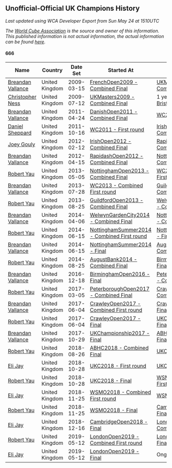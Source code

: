 ## Unofficial-Official UK Champions History

*Last updated using WCA Developer Export from Sun May 24 at 1510UTC*

*The [World Cube Association](https://www.worldcubeassociation.org) is the source and owner of this information. This published information is not actual information, the actual information can be found [here](https://www.worldcubeassociation.org/results).*

#### 666

|Name|Country|Date Set|Started At|Ended At|Days Held|  
|--|--|--|--|--|--|  
|[Breandan Vallance](https://www.worldcubeassociation.org/persons/2007VALL01)|United Kingdom|2009-03-15|[FrenchOpen2009 - Combined Final](https://www.worldcubeassociation.org/competitions/FrenchOpen2009/results/all#e666_c)|[UKMasters2009 - Combined Final](https://www.worldcubeassociation.org/competitions/UKMasters2009/results/all#e666_c)|119|  
|[Christopher Ness](https://www.worldcubeassociation.org/persons/2007NESS01)|United Kingdom|2009-07-12|[UKMasters2009 - Combined Final](https://www.worldcubeassociation.org/competitions/UKMasters2009/results/all#e666_c)|1 year after [BristolSpring2010](https://www.worldcubeassociation.org/competitions/BristolSpring2010/results/all#e666_c)|624|  
|[Breandan Vallance](https://www.worldcubeassociation.org/persons/2007VALL01)|United Kingdom|2011-04-24|[DanishOpen2011 - Combined Final](https://www.worldcubeassociation.org/competitions/DanishOpen2011/results/all#e666_c)|[WC2011 - First round](https://www.worldcubeassociation.org/competitions/WC2011/results/all#e666_1)|175|  
|[Daniel Sheppard](https://www.worldcubeassociation.org/persons/2009SHEP01)|United Kingdom|2011-10-16|[WC2011 - First round](https://www.worldcubeassociation.org/competitions/WC2011/results/all#e666_1)|[IrishOpen2012 - Combined Final](https://www.worldcubeassociation.org/competitions/IrishOpen2012/results/all#e666_c)|119|  
|[Joey Gouly](https://www.worldcubeassociation.org/persons/2007GOUL01)|United Kingdom|2012-02-12|[IrishOpen2012 - Combined Final](https://www.worldcubeassociation.org/competitions/IrishOpen2012/results/all#e666_c)|[RapidashOpen2012 - Combined Final](https://www.worldcubeassociation.org/competitions/RapidashOpen2012/results/all#e666_c)|63|  
|[Breandan Vallance](https://www.worldcubeassociation.org/persons/2007VALL01)|United Kingdom|2012-04-15|[RapidashOpen2012 - Combined Final](https://www.worldcubeassociation.org/competitions/RapidashOpen2012/results/all#e666_c)|[NottinghamOpen2013 - Combined Final](https://www.worldcubeassociation.org/competitions/NottinghamOpen2013/results/all#e666_c)|385|  
|[Robert Yau](https://www.worldcubeassociation.org/persons/2009YAUR01)|United Kingdom|2013-05-05|[NottinghamOpen2013 - Combined Final](https://www.worldcubeassociation.org/competitions/NottinghamOpen2013/results/all#e666_c)|[WC2013 - Combined First round](https://www.worldcubeassociation.org/competitions/WC2013/results/all#e666_d)|84|  
|[Breandan Vallance](https://www.worldcubeassociation.org/persons/2007VALL01)|United Kingdom|2013-07-28|[WC2013 - Combined First round](https://www.worldcubeassociation.org/competitions/WC2013/results/all#e666_d)|[GuildfordOpen2013 - Combined Final](https://www.worldcubeassociation.org/competitions/GuildfordOpen2013/results/all#e666_c)|28|  
|[Robert Yau](https://www.worldcubeassociation.org/persons/2009YAUR01)|United Kingdom|2013-08-25|[GuildfordOpen2013 - Combined Final](https://www.worldcubeassociation.org/competitions/GuildfordOpen2013/results/all#e666_c)|[WelwynGardenCity2014 - Combined Final](https://www.worldcubeassociation.org/competitions/WelwynGardenCity2014/results/all#e666_c)|224|  
|[Breandan Vallance](https://www.worldcubeassociation.org/persons/2007VALL01)|United Kingdom|2014-04-06|[WelwynGardenCity2014 - Combined Final](https://www.worldcubeassociation.org/competitions/WelwynGardenCity2014/results/all#e666_c)|[NottinghamSummer2014 - Combined First round](https://www.worldcubeassociation.org/competitions/NottinghamSummer2014/results/all#e666_d)|70|  
|[Robert Yau](https://www.worldcubeassociation.org/persons/2009YAUR01)|United Kingdom|2014-06-15|[NottinghamSummer2014 - Combined First round](https://www.worldcubeassociation.org/competitions/NottinghamSummer2014/results/all#e666_d)|[NottinghamSummer2014 - Final](https://www.worldcubeassociation.org/competitions/NottinghamSummer2014/results/all#e666_f)|0|  
|[Breandan Vallance](https://www.worldcubeassociation.org/persons/2007VALL01)|United Kingdom|2014-06-15|[NottinghamSummer2014 - Final](https://www.worldcubeassociation.org/competitions/NottinghamSummer2014/results/all#e666_f)|[AugustBank2014 - Combined Final](https://www.worldcubeassociation.org/competitions/AugustBank2014/results/all#e666_c)|71|  
|[Robert Yau](https://www.worldcubeassociation.org/persons/2009YAUR01)|United Kingdom|2014-08-25|[AugustBank2014 - Combined Final](https://www.worldcubeassociation.org/competitions/AugustBank2014/results/all#e666_c)|[BirminghamOpen2016 - Final](https://www.worldcubeassociation.org/competitions/BirminghamOpen2016/results/all#e666_f)|846|  
|[Breandan Vallance](https://www.worldcubeassociation.org/persons/2007VALL01)|United Kingdom|2016-12-18|[BirminghamOpen2016 - Final](https://www.worldcubeassociation.org/competitions/BirminghamOpen2016/results/all#e666_f)|[PeterboroughOpen2017 - Combined Final](https://www.worldcubeassociation.org/competitions/PeterboroughOpen2017/results/all#e666_c)|77|  
|[Robert Yau](https://www.worldcubeassociation.org/persons/2009YAUR01)|United Kingdom|2017-03-05|[PeterboroughOpen2017 - Combined Final](https://www.worldcubeassociation.org/competitions/PeterboroughOpen2017/results/all#e666_c)|[CrawleyOpen2017 - Combined First round](https://www.worldcubeassociation.org/competitions/CrawleyOpen2017/results/all#e666_d)|91|  
|[Breandan Vallance](https://www.worldcubeassociation.org/persons/2007VALL01)|United Kingdom|2017-06-04|[CrawleyOpen2017 - Combined First round](https://www.worldcubeassociation.org/competitions/CrawleyOpen2017/results/all#e666_d)|[CrawleyOpen2017 - Final](https://www.worldcubeassociation.org/competitions/CrawleyOpen2017/results/all#e666_f)|0|  
|[Robert Yau](https://www.worldcubeassociation.org/persons/2009YAUR01)|United Kingdom|2017-06-04|[CrawleyOpen2017 - Final](https://www.worldcubeassociation.org/competitions/CrawleyOpen2017/results/all#e666_f)|[UKChampionship2017 - Final](https://www.worldcubeassociation.org/competitions/UKChampionship2017/results/all#e666_f)|147|  
|[Breandan Vallance](https://www.worldcubeassociation.org/persons/2007VALL01)|United Kingdom|2017-10-29|[UKChampionship2017 - Final](https://www.worldcubeassociation.org/competitions/UKChampionship2017/results/all#e666_f)|[ABHC2018 - Combined Final](https://www.worldcubeassociation.org/competitions/ABHC2018/results/all#e666_c)|301|  
|[Robert Yau](https://www.worldcubeassociation.org/persons/2009YAUR01)|United Kingdom|2018-08-26|[ABHC2018 - Combined Final](https://www.worldcubeassociation.org/competitions/ABHC2018/results/all#e666_c)|[UKC2018 - First round](https://www.worldcubeassociation.org/competitions/UKC2018/results/all#e666_1)|63|  
|[Eli Jay](https://www.worldcubeassociation.org/persons/2014JAYE01)|United Kingdom|2018-10-28|[UKC2018 - First round](https://www.worldcubeassociation.org/competitions/UKC2018/results/all#e666_1)|[UKC2018 - Final](https://www.worldcubeassociation.org/competitions/UKC2018/results/all#e666_f)|0|  
|[Robert Yau](https://www.worldcubeassociation.org/persons/2009YAUR01)|United Kingdom|2018-10-28|[UKC2018 - Final](https://www.worldcubeassociation.org/competitions/UKC2018/results/all#e666_f)|[WSMO2018 - Combined First round](https://www.worldcubeassociation.org/competitions/WSMO2018/results/all#e666_d)|28|  
|[Eli Jay](https://www.worldcubeassociation.org/persons/2014JAYE01)|United Kingdom|2018-11-25|[WSMO2018 - Combined First round](https://www.worldcubeassociation.org/competitions/WSMO2018/results/all#e666_d)|[WSMO2018 - Final](https://www.worldcubeassociation.org/competitions/WSMO2018/results/all#e666_f)|0|  
|[Robert Yau](https://www.worldcubeassociation.org/persons/2009YAUR01)|United Kingdom|2018-11-25|[WSMO2018 - Final](https://www.worldcubeassociation.org/competitions/WSMO2018/results/all#e666_f)|[CambridgeOpen2018 - Final](https://www.worldcubeassociation.org/competitions/CambridgeOpen2018/results/all#e666_f)|21|  
|[Eli Jay](https://www.worldcubeassociation.org/persons/2014JAYE01)|United Kingdom|2018-12-16|[CambridgeOpen2018 - Final](https://www.worldcubeassociation.org/competitions/CambridgeOpen2018/results/all#e666_f)|[LondonOpen2019 - Combined First round](https://www.worldcubeassociation.org/competitions/LondonOpen2019/results/all#e666_d)|147|  
|[Robert Yau](https://www.worldcubeassociation.org/persons/2009YAUR01)|United Kingdom|2019-05-12|[LondonOpen2019 - Combined First round](https://www.worldcubeassociation.org/competitions/LondonOpen2019/results/all#e666_d)|[LondonOpen2019 - Final](https://www.worldcubeassociation.org/competitions/LondonOpen2019/results/all#e666_f)|0|  
|[Eli Jay](https://www.worldcubeassociation.org/persons/2014JAYE01)|United Kingdom|2019-05-12|[LondonOpen2019 - Final](https://www.worldcubeassociation.org/competitions/LondonOpen2019/results/all#e666_f)|Ongoing|378|  
